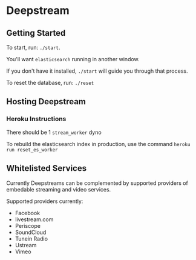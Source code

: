 # Deepstream

## Getting Started
To start, run: `./start`. 

You'll want `elasticsearch` running in another window. 

If you don't have it installed, `./start` will guide you through that process.

To reset the database, run: `./reset`


## Hosting Deepstream

### Heroku Instructions

There should be 1 `stream_worker` dyno

To rebuild the elasticsearch index in production, use the command
`heroku run reset_es_worker`

## Whitelisted Services

Currently Deepstreams can be complemented by supported providers of embedable streaming and video services.

Supported providers currently:

- Facebook
- livestream.com
- Periscope
- SoundCloud
- Tunein Radio
- Ustream
- Vimeo
